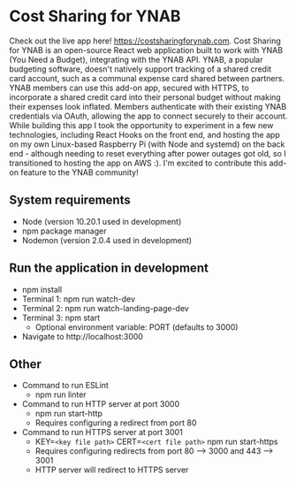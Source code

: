 # Cost Sharing for YNAB
Check out the live app here! https://costsharingforynab.com. Cost Sharing for YNAB is an open-source React web application built to work with YNAB (You Need a Budget), integrating with the YNAB API. YNAB, a popular budgeting software, doesn't natively support tracking of a shared credit card account, such as a communal expense card shared between partners. YNAB members can use this add-on app, secured with HTTPS, to incorporate a shared credit card into their personal budget without making their expenses look inflated. Members authenticate with their existing YNAB credentials via OAuth, allowing the app to connect securely to their account. While building this app I took the opportunity to experiment in a few new technologies, including React Hooks on the front end, and hosting the app on my own Linux-based Raspberry Pi (with Node and systemd) on the back end - although needing to reset everything after power outages got old, so I transitioned to hosting the app on AWS :). I'm excited to contribute this add-on feature to the YNAB community!

## System requirements
  - Node (version 10.20.1 used in development)
  - npm package manager
  - Nodemon (version 2.0.4 used in development)

## Run the application in development
  - npm install
  - Terminal 1: npm run watch-dev
  - Terminal 2: npm run watch-landing-page-dev
  - Terminal 3: npm start
    - Optional environment variable: PORT (defaults to 3000)
  - Navigate to http://localhost:3000

## Other
  - Command to run ESLint
    - npm run linter
  - Command to run HTTP server at port 3000
    - npm run start-http
    - Requires configuring a redirect from port 80
  - Command to run HTTPS server at port 3001
    - KEY=`<key file path>` CERT=`<cert file path>` npm run start-https
    - Requires configuring redirects from port 80 --> 3000 and 443 --> 3001
    - HTTP server will redirect to HTTPS server